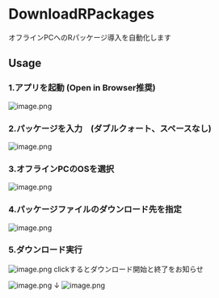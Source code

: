 # DownloadRPackages
オフラインPCへのRパッケージ導入を自動化します

## Usage

### 1.アプリを起動 (Open in Browser推奨)
![image.png](https://qiita-image-store.s3.amazonaws.com/0/143058/292540aa-7896-f092-a592-4dee071bb21b.png)
### 2.パッケージを入力　(ダブルクォート、スペースなし)
![image.png](https://qiita-image-store.s3.amazonaws.com/0/143058/3e3ac465-a9ed-5456-1603-9ec6e98d4686.png)
### 3.オフラインPCのOSを選択
![image.png](https://qiita-image-store.s3.amazonaws.com/0/143058/e8cdad2f-b01c-a2df-249e-cd62cf1d4854.png)
### 4.パッケージファイルのダウンロード先を指定
![image.png](https://qiita-image-store.s3.amazonaws.com/0/143058/92ca4a11-ac10-923c-a5b4-1bdbf469573b.png)
### 5.ダウンロード実行
![image.png](https://qiita-image-store.s3.amazonaws.com/0/143058/6ea4a474-b48f-bd42-37d8-f7ebaeb190e3.png)
clickするとダウンロード開始と終了をお知らせ 

![image.png](https://qiita-image-store.s3.amazonaws.com/0/143058/96e0ca7d-e03f-2f44-8fb8-9b9e10c82a30.png)
↓ 
![image.png](https://qiita-image-store.s3.amazonaws.com/0/143058/9d5a6d0b-7e21-add5-6d35-b90bc447f5bb.png)



